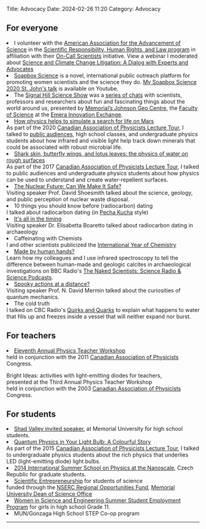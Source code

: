 Title: Advocacy
Date: 2024-02-26 11:20
Category: Advocacy

<h2>For everyone</h2>

<li> I volunteer with the <a href="http://www.aaas.org/">American Association for the Advancement of Science</a> in the <a href="http://www.aaas.org/programs/scientific-responsibility-human-rights-law">Scientific Responsibility, Human Rights, and Law program</a> in affiliation with their <a href="http://www.aaas.org/programs/on-call-scientists">On-Call Scientists</a> initiative. View a webinar I moderated about <a href="https://www.youtube.com/watch?v=7KVQIoBDFqY">Science and Climate Change Litigation: A Dialog with Experts and Advocates</a></li>

<li><a href="http://soapboxscience.org/">Soapbox Science</a> is a novel, international public outreach platform for promoting women scientists and the science they do. <a href="https://youtu.be/ogrXH6tpXao ">My Soapbox Science 2020 St. John's talk</a>  is available on Youtube.</li>

<li>The <a href="https://www.geocentre.ca/signal-hill-science-show/">Signal Hill Science Show</a> was a <a href="https://www.facebook.com/JohnsonGeoCentre/videos/822793805198099/">series of chats</a> with scientists, professors and researchers about fun and fascinating things about the world around us, presented by <a href="https://www.geocentre.ca/">Memorial’s Johnson Geo Centre</a>, the <a href="https://www.mun.ca/science/">Faculty of Science</a> at the <a href="https://www.mun.ca/signalhill/engage/">Emera Innovation Exchange</a>. 

<li><a href="https://www.cap.ca/programs/cap-lecture-tour/2020-lecture-tour/2020-speaker-list/">How physics helps to simulate a search for life on Mars</a><br>
As part of the 2020 <A href="https://www.cap.ca/programs/cap-lecture-tour/">Canadian Association of Physicists Lecture Tour</a>, I talked to <a href="https://www.okanagan.bc.ca/Programs/Areas_of_Study/science/physics-astronomy/CAP_2020.html">public audiences</a>, high school classes, and undergraduate physics students about how infrared and visible light help track down minerals that could be associated with robust microbial life.</li>

<li><a href="https://www.cap.ca/programs/cap-lecture-tour/2017-lecture-tour/2017-cap-lecture-tour-schedule/">Shark skin, butterfly wings, and lotus leaves: the physics of water on rough surfaces</a><br>
As part of the 2017 <A href="https://www.cap.ca/programs/cap-lecture-tour/">Canadian Association of Physicists Lecture Tour</a>, I talked to public audiences and undergraduate physics students about how physics can be used to understand and create water-repellent surfaces.</li>

<li>  <a href = "https://kpoduska.github.io/PoduskaLab/images/Shoesmith.pdf">The Nuclear Future: Can We Make It Safe?</a><br>
Visiting speaker Prof. David Shoesmith talked about the science, geology, and public perception of nuclear waste disposal.</li>

<li>  10 things you should know before (radiocarbon) dating<br>
I talked about radiocarbon dating (in <a href="http://en.wikipedia.org/wiki/PechaKucha">Pecha Kucha</a> style)</li>

<li>  <a href = "https://kpoduska.github.io/PoduskaLab/images/Boaretto.pdf">It's all in the timing</a><br>
Visiting speaker Dr. Elisabetta Boaretto talked about radiocarbon dating in archaeology</li>

<li>  Caffeinating with Chemists <br> I and other scientists publicized the <a href="https://en.wikipedia.org/wiki/International_Year_of_Chemistry">International Year of Chemistry</a></li>

<li> <a href = "http://nakeddiscovery.com/scripts/mp3s/audio/Naked_Archaeology_11.01.17.mp3">Made by human hands?</a> <br>
Learn how my colleagues and I use infrared spectroscopy to tell the difference between human-made and geologic calcites in archaeological investigations on BBC Radio's  <a href = "http://www.thenakedscientists.com/HTML/podcasts/archaeology/">The Naked Scientists: Science Radio & Science Podcasts</a>.</li>

<li>  <a href = "https://kpoduska.github.io/PoduskaLab/images/Mermin.pdf">Spooky actions at a distance?</a><br>  Visiting speaker Prof. N. David Mermin talked about the curiosities of quantum mechanics. </li>

<li> The cold truth <br> I talked on CBC Radio's  <a href = "http://www.cbc.ca/quirks/">Quirks and Quarks</a> to explain what happens to water that fills up and freezes inside a vessel that will neither expand nor burst.</li>

<h2>For teachers</h2>

<li> <a href = "https://kpoduska.github.io/PoduskaLab/images/CAP_teachers2011.pdf">Eleventh Annual Physics Teacher Workshop</A> 
<br>held in conjunction with the 2011 <A href="http://www.cap.ca">Canadian Association of Physicists</a> Congress.  </li>

Bright Ideas: activities with light-emitting diodes for teachers, 
<br>
presented at the Third Annual Physics Teacher Workshop
<br>
held in conjunction with the 2003 <A href="http://www.cap.ca">Canadian Association of Physicists</a> Congress.  </li>

<h2>For students</h2>

<li> <a href = "https://www.shad.ca/participating-campuses/ ">Shad Valley invited speaker</a>, at Memorial University for high school students.</li> 

<li><a href="https://www.cap.ca/programs/cap-lecture-tour/2015-lecture-tour-schedule/">Quantum Physics in Your Light Bulb: A Colourful Story</a><br>
As part of the 2015 <A href="https://www.cap.ca/programs/cap-lecture-tour/">Canadian Association of Physicists Lecture Tour</a>, I talked to undergraduate physics students about the rich physics that underlies LED (light-emitting diode) light bulbs.</li>

<li> <a href = "https://iss.fzu.cz/Previous/LS2014/index.php">2014 International Summer School on Physics at the Nanoscale</a>, Czech Republic for graduate students.</li>

<li><a href="http://today.mun.ca/news.php?news_id=6737">Scientific Entrepreneurship</a> for students of science<br>
funded through the <a href="http://www.nserc-crsng.gc.ca/Regional-Regionaux/AtlanticContacts_ContactsAtlantique_eng.asp">NSERC Regional Opportunities Fund</a>, <a href="http://www.mun.ca/science/index.php">Memorial University Dean of Science Office</a></li>

<li> <a href = "http://www.wisenl.ca">Women in Science and Engineering Summer Student Employment Program</a> for girls in high school Grade 11.</li>

<li> MUN/Gonzaga High School STEP Co-op program</li>


<hr>








